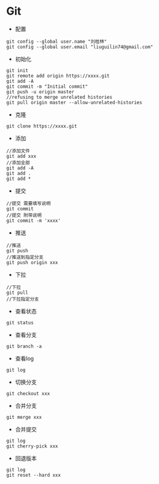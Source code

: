 # Git

- 配置

```
git config --global user.name "刘桂林"
git config --global user.email "liuguilin74@gmail.com"
```

- 初始化

```
git init
git remote add origin https://xxxx.git
git add -A
git commit -m "Initial commit"
git push -u origin master
//refusing to merge unrelated histories
git pull origin master --allow-unrelated-histories
```

- 克隆

```
git clone https://xxxx.git
```

- 添加

```
//添加文件
git add xxx
//添加全部
git add -A
git add .
git add *
```

- 提交

```
//提交 需要填写说明
git commit 
//提交 附带说明
git commit -m 'xxxx'

```

- 推送

```
//推送
git push 
//推送到指定分支
git push origin xxx
```

- 下拉

```
//下拉
git pull 
//下拉指定分支
```
- 查看状态

```
git status
```

- 查看分支

```
git branch -a
```

- 查看log

```
git log
```

- 切换分支

```
git checkout xxx
```

- 合并分支

```
git merge xxx
```

- 合并提交

```
git log
git cherry-pick xxx
```

- 回退版本

```
git log 
git reset --hard xxx
```